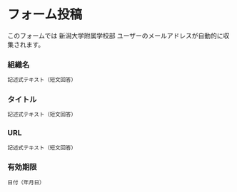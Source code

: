 # フォーム投稿
このフォームでは 新潟大学附属学校部 ユーザーのメールアドレスが自動的に収集されます。

### 組織名
```javascript
記述式テキスト（短文回答）
```

### タイトル
```javascript
記述式テキスト（短文回答）
```

### URL
```javascript
記述式テキスト（短文回答）
```

### 有効期限
```javascript　
日付（年月日）
```
